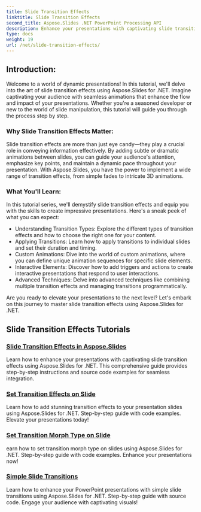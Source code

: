 ```yaml
---
title: Slide Transition Effects
linktitle: Slide Transition Effects
second_title: Aspose.Slides .NET PowerPoint Processing API
description: Enhance your presentations with captivating slide transition effects using Aspose.Slides for .NET. Learn how to add dynamic animations to slides for an engaging viewing experience.
type: docs
weight: 19
url: /net/slide-transition-effects/
---
```


## Introduction:

Welcome to a world of dynamic presentations! In this tutorial, we'll delve into the art of slide transition effects using Aspose.Slides for .NET. Imagine captivating your audience with seamless animations that enhance the flow and impact of your presentations. Whether you're a seasoned developer or new to the world of slide manipulation, this tutorial will guide you through the process step by step.

### Why Slide Transition Effects Matter:

Slide transition effects are more than just eye candy—they play a crucial role in conveying information effectively. By adding subtle or dramatic animations between slides, you can guide your audience's attention, emphasize key points, and maintain a dynamic pace throughout your presentation. With Aspose.Slides, you have the power to implement a wide range of transition effects, from simple fades to intricate 3D animations.

### What You'll Learn:

In this tutorial series, we'll demystify slide transition effects and equip you with the skills to create impressive presentations. Here's a sneak peek of what you can expect:

- Understanding Transition Types: Explore the different types of transition effects and how to choose the right one for your content.
- Applying Transitions: Learn how to apply transitions to individual slides and set their duration and timing.
- Custom Animations: Dive into the world of custom animations, where you can define unique animation sequences for specific slide elements.
- Interactive Elements: Discover how to add triggers and actions to create interactive presentations that respond to user interactions.
- Advanced Techniques: Delve into advanced techniques like combining multiple transition effects and managing transitions programmatically.

Are you ready to elevate your presentations to the next level? Let's embark on this journey to master slide transition effects using Aspose.Slides for .NET.

## Slide Transition Effects Tutorials
### [Slide Transition Effects in Aspose.Slides](./slide-transition-effects/)
Learn how to enhance your presentations with captivating slide transition effects using Aspose.Slides for .NET. This comprehensive guide provides step-by-step instructions and source code examples for seamless integration.
### [Set Transition Effects on Slide](./set-transition-effects/)
Learn how to add stunning transition effects to your presentation slides using Aspose.Slides for .NET. Step-by-step guide with code examples. Elevate your presentations today! 
### [Set Transition Morph Type on Slide](./set-transition-morph-type/)
earn how to set transition morph type on slides using Aspose.Slides for .NET. Step-by-step guide with code examples. Enhance your presentations now! 
### [Simple Slide Transitions](./simple-slide-transitions/)
Learn how to enhance your PowerPoint presentations with simple slide transitions using Aspose.Slides for .NET. Step-by-step guide with source code. Engage your audience with captivating visuals!